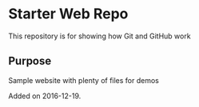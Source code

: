# Starter Web Repo

This repository is for showing how Git and GitHub work

## Purpose

Sample website with plenty of files for demos

Added on 2016-12-19.
